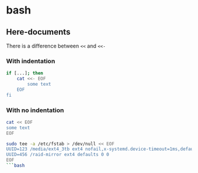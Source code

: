 # bash

## Here-documents
There is a difference between `<<` and `<<-`
### With indentation
```bash
if [...]; then
    cat <<- EOF
        some text
    EOF
fi
```
### With no indentation
```bash
cat << EOF
some text
EOF
```
```bash
sudo tee -a /etc/fstab > /dev/null << EOF
UUID=123 /media/ext4_3tb ext4 nofail,x-systemd.device-timeout=1ms,defaults 0 0
UUID=456 /raid-mirror ext4 defaults 0 0
EOF
```bash
